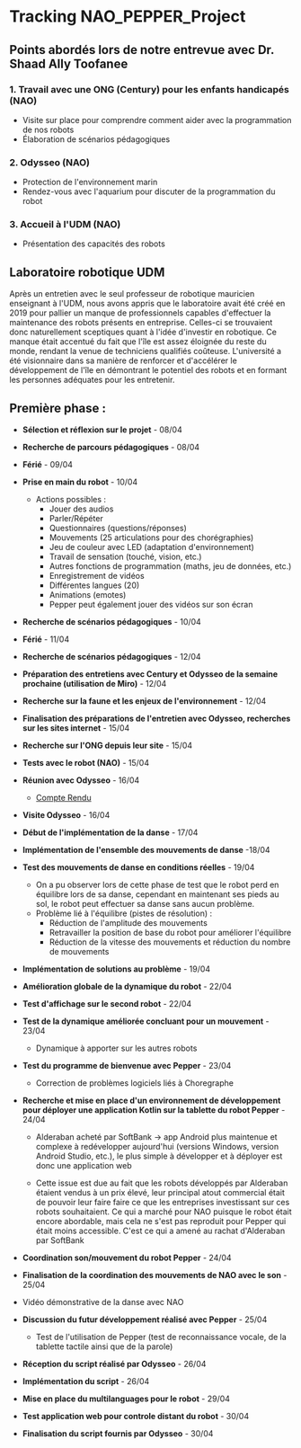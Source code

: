 # Tracking NAO_PEPPER_Project

## Points abordés lors de notre entrevue avec Dr. Shaad Ally Toofanee

### 1. Travail avec une ONG (Century) pour les enfants handicapés (NAO)
- Visite sur place pour comprendre comment aider avec la programmation de nos robots
- Élaboration de scénarios pédagogiques

### 2. Odysseo (NAO)
- Protection de l'environnement marin
- Rendez-vous avec l'aquarium pour discuter de la programmation du robot

### 3. Accueil à l'UDM (NAO)
- Présentation des capacités des robots

## Laboratoire robotique UDM

Après un entretien avec le seul professeur de robotique mauricien enseignant à l'UDM, nous avons appris que le laboratoire avait été créé en 2019 pour pallier un manque de professionnels capables d'effectuer la maintenance des robots présents en entreprise. Celles-ci se trouvaient donc naturellement sceptiques quant à l'idée d'investir en robotique. Ce manque était accentué du fait que l'île est assez éloignée du reste du monde, rendant la venue de techniciens qualifiés coûteuse. L'université a été visionnaire dans sa manière de renforcer et d'accélérer le développement de l'île en démontrant le potentiel des robots et en formant les personnes adéquates pour les entretenir.

## Première phase :

- **Sélection et réflexion sur le projet** - 08/04
- **Recherche de parcours pédagogiques** - 08/04
- **Férié** - 09/04
- **Prise en main du robot** - 10/04
  - Actions possibles :
    - Jouer des audios
    - Parler/Répéter
    - Questionnaires (questions/réponses)
    - Mouvements (25 articulations pour des chorégraphies)
    - Jeu de couleur avec LED (adaptation d'environnement)
    - Travail de sensation (touché, vision, etc.)
    - Autres fonctions de programmation (maths, jeu de données, etc.)
    - Enregistrement de vidéos
    - Différentes langues (20)
    - Animations (emotes)
    - Pepper peut également jouer des vidéos sur son écran

- **Recherche de scénarios pédagogiques** - 10/04
- **Férié** - 11/04
- **Recherche de scénarios pédagogiques** - 12/04
- **Préparation des entretiens avec Century et Odysseo de la semaine prochaine (utilisation de Miro)** - 12/04
- **Recherche sur la faune et les enjeux de l'environnement** - 12/04
- **Finalisation des préparations de l'entretien avec Odysseo, recherches sur les sites internet** - 15/04
- **Recherche sur l'ONG depuis leur site** - 15/04
- **Tests avec le robot (NAO)** - 15/04
- **Réunion avec Odysseo** - 16/04
  - [Compte Rendu](meeting_minutes/meeting_16_04.md)
- **Visite Odysseo** - 16/04
- **Début de l'implémentation de la danse** - 17/04
- **Implémentation de l'ensemble des mouvements de danse** -18/04
- **Test des mouvements de danse en conditions réelles** - 19/04 
  - On a pu observer lors de cette phase de test que le robot perd en équilibre lors de sa danse, cependant en maintenant ses pieds au sol, le robot peut effectuer sa danse sans aucun problème. 
  - Problème lié à l'équilibre (pistes de résolution) : 
    - Réduction de l'amplitude des mouvements
    - Retravailler la position de base du robot pour améliorer l'équilibre
    - Réduction de la vitesse des mouvements et réduction du nombre de mouvements
- **Implémentation de solutions au problème** - 19/04
- **Amélioration globale de la dynamique du robot** - 22/04
- **Test d'affichage sur le second robot** - 22/04
- **Test de la dynamique améliorée concluant pour un mouvement** - 23/04
  - Dynamique à apporter sur les autres robots
- **Test du programme de bienvenue avec Pepper** - 23/04
  - Correction de problèmes logiciels liés à Choregraphe
- **Recherche et mise en place d'un environnement de développement pour déployer une application Kotlin sur la tablette du robot Pepper** - 24/04
    - Alderaban acheté par SoftBank -> app Android plus maintenue et complexe à redévelopper aujourd'hui (versions Windows, version Android Studio, etc.), le plus simple à développer et à déployer est donc une application web

	- Cette issue est due au fait que les robots développés par Alderaban étaient vendus à un prix élevé, leur principal atout commercial était de pouvoir leur faire faire ce que les entreprises investissant sur ces robots souhaitaient. Ce qui a marché pour NAO puisque le robot était encore abordable, mais cela ne s'est pas reproduit pour Pepper qui était moins accessible. C'est ce qui a amené au rachat d'Alderaban par SoftBank
- **Coordination son/mouvement du robot Pepper** - 24/04
- **Finalisation de la coordination des mouvements de NAO avec le son** - 25/04
 - Vidéo démonstrative de la danse avec NAO
- **Discussion du futur développement réalisé avec Pepper** - 25/04
  - Test de l'utilisation de Pepper (test de reconnaissance vocale, de la tablette tactile ainsi que de la parole)
- **Réception du script réalisé par Odysseo** - 26/04
- **Implémentation du script** - 26/04
- **Mise en place du multilanguages pour le robot** - 29/04
- **Test application web pour controle distant du robot** - 30/04
- **Finalisation du script fournis par Odysseo** - 30/04
